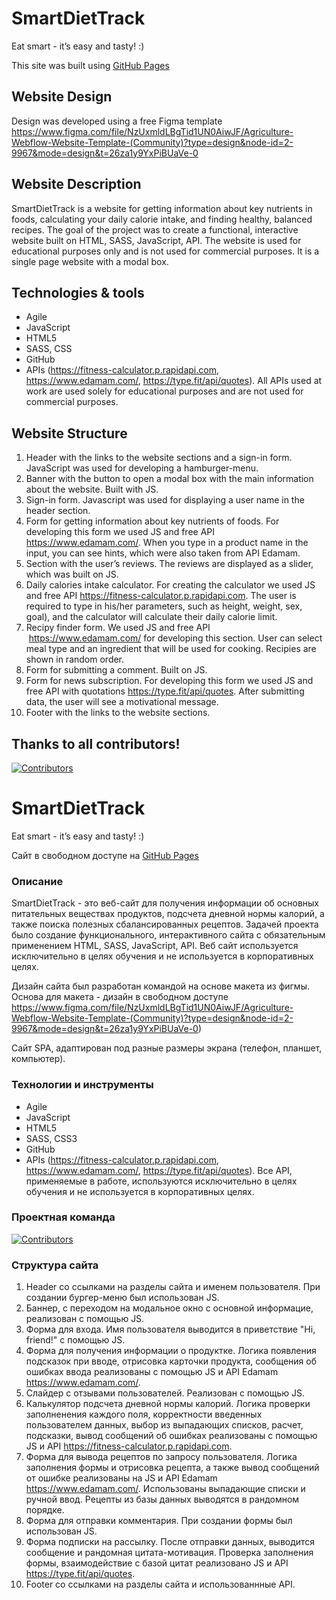 # SmartDietTrack
Eat smart - it’s easy and tasty! :)

This site was built using [GitHub Pages](https://3girls-team.github.io/)

## Website Design
Design was developed using a free Figma template https://www.figma.com/file/NzUxmldLBgTid1UN0AiwJF/Agriculture-Webflow-Website-Template-(Community)?type=design&node-id=2-9967&mode=design&t=26za1y9YxPiBUaVe-0

## Website Description
SmartDietTrack is a website for getting information about key nutrients in foods, calculating your daily calorie intake, and finding healthy, balanced recipes.
The goal of the project was to create a functional, interactive website built on HTML, SASS, JavaScript, API.
The website is used for educational purposes only and is not used for commercial purposes.
It is a single page website with a modal box. 

## Technologies & tools 
* Agile
* JavaScript
* HTML5
* SASS, CSS
* GitHub
* APIs (https://fitness-calculator.p.rapidapi.com, https://www.edamam.com/,   https://type.fit/api/quotes). All APIs used at work are used solely for educational purposes and are not used for commercial purposes.

## Website Structure
1. Header with the links to the website sections and a sign-in form. JavaScript was used for developing a hamburger-menu. 
2. Banner with the button to open a modal box with the main information about the website. Built with JS. 
3. Sign-in form. Javascript was used for displaying a user name in the header section. 
4. Form for getting information about key nutrients of foods. For developing this form we used JS and free API https://www.edamam.com/. When you type in a product name in the input, you can see hints, which were also taken from API Edamam.
5. Section with the user’s reviews. The reviews are displayed as a slider, which was built on JS.
6. Daily calories intake calculator. For creating the calculator we used JS and free API https://fitness-calculator.p.rapidapi.com. The user is required to type in his/her parameters, such as height, weight, sex, goal), and the calculator will calculate their daily calorie limit. 
7. Recipy finder form. We used JS and free API  https://www.edamam.com/ for developing this section. User can select meal type and an ingredient that will be used for cooking. Recipies are shown in random order. 
8. Form for submitting a comment. Built on JS.
9. Form for news subscription. For developing this form we used JS and free API with quotations https://type.fit/api/quotes. After submitting data, the user will see a motivational message.
10. Footer with the links to the website sections. 

## Thanks to all contributors! 
[![Contributors](https://contrib.rocks/image?repo=3Girls-team/SmartDietTrack)](https://github.com/3Girls-team/SmartDietTrack/graphs/contributors)


# SmartDietTrack
Eat smart - it’s easy and tasty! :)

Сайт в свободном доступе на [GitHub Pages](https://3girls-team.github.io/)

### Описание
SmartDietTrack - это веб-сайт для получения информации об основных питательных веществах продуктов, подсчета дневной нормы калорий, а также поиска полезных сбалансированных рецептов. 
Задачей проекта было создание функционального, интерактивного сайта с обязательным применением HTML, SASS, JavaScript, API. 
Веб сайт используется исключительно в целях обучения и не используется в корпоративных целях.

Дизайн сайта был разработан командой на основе макета  из фигмы. 
Основа для макета - дизайн в свободном доступе https://www.figma.com/file/NzUxmldLBgTid1UN0AiwJF/Agriculture-Webflow-Website-Template-(Community)?type=design&node-id=2-9967&mode=design&t=26za1y9YxPiBUaVe-0)

Сайт SPA, адаптирован под разные размеры экрана (телефон, планшет, компьютер).

### Технологии и инструменты
* Agile
* JavaScript
* HTML5
* SASS, CSS3
* GitHub
* APIs (https://fitness-calculator.p.rapidapi.com, https://www.edamam.com/,   https://type.fit/api/quotes). Все API, применяемые в работе, используются исключительно в целях обучения и не используется в корпоративных целях.

### Проектная команда
[![Contributors](https://contrib.rocks/image?repo=3Girls-team/SmartDietTrack)](https://github.com/3Girls-team/SmartDietTrack/graphs/contributors)

### Структура сайта
1. Header со ссылками на разделы сайта и именем пользователя. При создании бургер-меню был использован JS. 
2. Баннер, с переходом на модальное окно с основной информацие, реализован с помощью JS. 
3. Форма для входа. Имя пользователя выводится в приветствие "Hi, friend!" с помощью JS.
4. Форма для получения информации о продуктке. Логика появления подсказок при вводе, отрисовка карточки продукта, сообщения об ошибках ввода реализованы с помощью JS и API Edamam https://www.edamam.com/.
5. Слайдер с отзывами пользователей. Реализован с помощью JS.
7. Калькулятор подсчета дневной нормы калорий. Логика проверки заполненения каждого поля, корректности введенных пользователем данных, выбор из выпадающих списков, расчет, подсказки, вывод сообщений об ошибках реализованы с помощью JS и API https://fitness-calculator.p.rapidapi.com. 
8. Форма для вывода рецептов по запросу пользователя. Логика заполнения формы и отрисовка рецепта, а также вывод сообщений от ошибке реализованы на JS и API Edamam https://www.edamam.com/. Использованы выпадающие списки и ручной ввод. Рецепты из базы данных выводятся в рандомном порядке.
9. Форма для отправки комментария. При создании формы был использован JS.
10. Форма подписки на рассылку. После отправки данных, выводится сообщение и рандомная цитата-мотивация. Проверка заполнения формы, взаимодействие с базой цитат реализовано JS и API https://type.fit/api/quotes.
11. Footer со ссылками на разделы сайта и использованнные API. 
